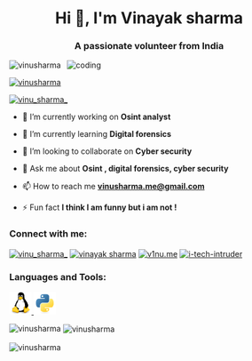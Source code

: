 <h1 align="center">Hi 👋, I'm Vinayak sharma</h1>
<h3 align="center">A passionate volunteer from India</h3>
<img align="right" alt="coding" width="400" src="https://media.tenor.com/rePDfDWO3XoAAAAS/hacking.gif">


<p align="left"> <img src="https://komarev.com/ghpvc/?username=vinusharma&label=Profile%20views&color=0e75b6&style=flat" alt="vinusharma" /> </p>

<p align="left"> <a href="https://github.com/ryo-ma/github-profile-trophy"><img src="https://github-profile-trophy.vercel.app/?username=vinusharma" alt="vinusharma" /></a> </p>

<p align="left"> <a href="https://twitter.com/vinu_sharma_" target="blank"><img src="https://img.shields.io/twitter/follow/vinu_sharma_?logo=twitter&style=for-the-badge" alt="vinu_sharma_" /></a> </p>

- 🔭 I’m currently working on **Osint analyst**

- 🌱 I’m currently learning **Digital forensics**

- 👯 I’m looking to collaborate on **Cyber security**

- 💬 Ask me about **Osint , digital forensics, cyber security**

- 📫 How to reach me **vinusharma.me@gmail.com**

- ⚡ Fun fact **I think I am funny but i am not !**

<h3 align="left">Connect with me:</h3>
<p align="left">
<a href="https://twitter.com/vinu_sharma_" target="blank"><img align="center" src="https://raw.githubusercontent.com/rahuldkjain/github-profile-readme-generator/master/src/images/icons/Social/twitter.svg" alt="vinu_sharma_" height="30" width="40" /></a>
<a href="https://linkedin.com/in/vinayak sharma" target="blank"><img align="center" src="https://raw.githubusercontent.com/rahuldkjain/github-profile-readme-generator/master/src/images/icons/Social/linked-in-alt.svg" alt="vinayak sharma" height="30" width="40" /></a>
<a href="https://instagram.com/v1nu.me" target="blank"><img align="center" src="https://raw.githubusercontent.com/rahuldkjain/github-profile-readme-generator/master/src/images/icons/Social/instagram.svg" alt="v1nu.me" height="30" width="40" /></a>
<a href="https://www.youtube.com/c/i-tech-intruder" target="blank"><img align="center" src="https://raw.githubusercontent.com/rahuldkjain/github-profile-readme-generator/master/src/images/icons/Social/youtube.svg" alt="i-tech-intruder" height="30" width="40" /></a>
</p>

<h3 align="left">Languages and Tools:</h3>
<p align="left"> <a href="https://www.linux.org/" target="_blank" rel="noreferrer"> <img src="https://raw.githubusercontent.com/devicons/devicon/master/icons/linux/linux-original.svg" alt="linux" width="40" height="40"/> </a> <a href="https://www.python.org" target="_blank" rel="noreferrer"> <img src="https://raw.githubusercontent.com/devicons/devicon/master/icons/python/python-original.svg" alt="python" width="40" height="40"/> </a> </p>

<p><img align="left" src="https://github-readme-stats.vercel.app/api/top-langs?username=vinusharma&show_icons=true&locale=en&layout=compact" alt="vinusharma" /></p>

<p>&nbsp;<img align="center" src="https://github-readme-stats.vercel.app/api?username=vinusharma&show_icons=true&locale=en" alt="vinusharma" /></p>

<p><img align="center" src="https://github-readme-streak-stats.herokuapp.com/?user=vinusharma&" alt="vinusharma" /></p>
